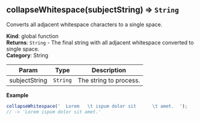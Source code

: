 <a name="collapseWhitespace"></a>

## collapseWhitespace(subjectString) ⇒ <code>String</code>
Converts all adjacent whitespace characters to a single space.

**Kind**: global function  
**Returns**: <code>String</code> - The final string with all adjacent whitespace converted to single space.  
**Category**: String  

| Param | Type | Description |
| --- | --- | --- |
| subjectString | <code>String</code> | The string to process. |

**Example**  
```js
collapseWhitespace('  Lorem   \t ispum dolor sit      \t amet.  ');
// -> 'Lorem ispum dolor sit amet.'
```
